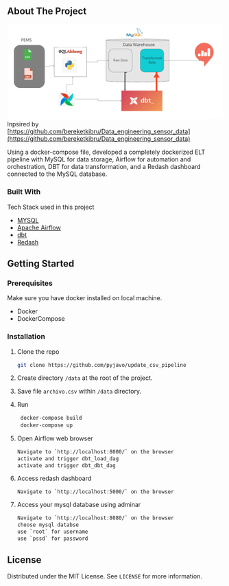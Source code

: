 
<!-- ABOUT THE PROJECT -->
## About The Project

[![Product Name Screen Shot][product-screenshot]](https://example.com)
Inpsired by [https://github.com/bereketkibru/Data_engineering_sensor_data](https://github.com/bereketkibru/Data_engineering_sensor_data)

Using a docker-compose file, developed a completely dockerized ELT pipeline with MySQL for data storage, Airflow for automation and orchestration, DBT for data transformation, and a Redash dashboard connected to the MySQL database.

### Built With

Tech Stack used in this project
* [MYSQL](https://dev.mysql.com/doc/)
* [Apache Airflow](https://airflow.apache.org/docs/apache-airflow/stable/)
* [dbt](https://docs.getdbt.com/)
* [Redash](https://redash.io/help/)


<!-- GETTING STARTED -->
## Getting Started


### Prerequisites

Make sure you have docker installed on local machine.
* Docker
* DockerCompose
  
### Installation

1. Clone the repo
   ```sh
   git clone https://github.com/pyjavo/update_csv_pipeline
   ```

2. Create directory `/data` at the root of the project.

3. Save file `archivo.csv` within `/data` directory.

4. Run
   ```sh
    docker-compose build
    docker-compose up
   ```
5. Open Airflow web browser
   ```JS
   Navigate to `http://localhost:8000/` on the browser
   activate and trigger dbt_load_dag
   activate and trigger dbt_dbt_dag
   ```
6. Access redash dashboard
   ```JS
   Navigate to `http://localhost:5000/` on the browser
   ```
7. Access your mysql database using adminar
   ```JS
   Navigate to `http://localhost:8080/` on the browser
   choose mysql databse
   use `root` for username
   use `pssd` for password
   ```


<!-- LICENSE -->
## License

Distributed under the MIT License. See `LICENSE` for more information.


<!-- MARKDOWN LINKS & IMAGES -->
[product-screenshot]: Capture.PNG

